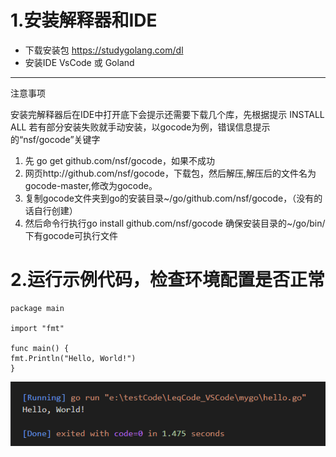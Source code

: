 # 1.安装解释器和IDE

- 下载安装包 https://studygolang.com/dl
- 安装IDE VsCode 或 Goland

---
注意事项

安装完解释器后在IDE中打开底下会提示还需要下载几个库，先根据提示 INSTALL ALL 若有部分安装失败就手动安装，以gocode为例，错误信息提示的“nsf/gocode”关键字

1. 先 go get github.com/nsf/gocode，如果不成功
2. 网页http://github.com/nsf/gocode，下载包，然后解压,解压后的文件名为gocode-master,修改为gocode。
3. 复制gocode文件夹到go的安装目录~/go/github.com/nsf/gocode，（没有的话自行创建）
4. 然后命令行执行go install github.com/nsf/gocode 确保安装目录的~/go/bin/下有gocode可执行文件

# 2.运行示例代码，检查环境配置是否正常


    package main 

    import "fmt"
    
    func main() {
    fmt.Println("Hello, World!")
    }


![运行结果](./img/示例代码运行结果.png '运行结果')